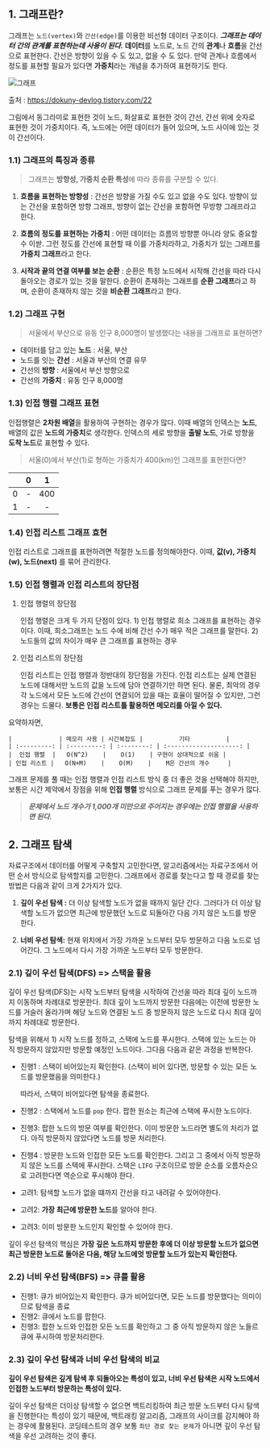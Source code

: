## 1. 그래프란?

그래프는 `노드(vertex)`와 `간선(edge)`를 이용한 비선형 데이터 구조이다. **_그래프는 데이터 간의 관계를 표현하는데 사용이 된다._** **데이터**를 노드로, 노드 간의 **관계**나 **흐름**을 간선으로 표현한다. 간선은 방향이 있을 수 도 있고, 없을 수 도 있다. 만약 관계나 흐름에서 정도를 표현할 필요가 있다면 **가중치**라는 개념을 추가하여 표현하기도 한다.

![그래프](https://img1.daumcdn.net/thumb/R1280x0/?scode=mtistory2&fname=https%3A%2F%2Fblog.kakaocdn.net%2Fdn%2FbhNmyQ%2FbtsbPWs4YSk%2FcQ2n0nwVwZ7KdeOQI1hKEk%2Fimg.png)

출처 : https://dokuny-devlog.tistory.com/22

그림에서 동그라미로 표현한 것이 노드, 화살표로 표현한 것이 간선, 간선 위에 숫자로 표현한 것이 가중치이다. 즉, 노드에는 어떤 데이터가 들어 있으며, 노드 사이에 있는 것이 간선이다.

### 1.1) 그래프의 특징과 종류

> 그래프는 **방향성, 가중치 순환 특성**에 따라 종류를 구분할 수 있다.

1. **흐름을 표현하는 방향성** : 간선은 방향을 가질 수도 있고 없을 수도 있다. 방향이 있는 간선을 포함하면 방향 그래프, 방향이 없는 간선을 포함하면 무방향 그래프라고 한다.

2. **흐름의 정도를 표현하는 가중치** : 어떤 데이터는 흐름의 방향뿐 아니라 양도 중요할 수 이싿. 그런 정도를 간선에 표현할 때 이를 가중치라하고, 가중치가 있는 그래프를 **가중치 그래프**라고 한다.

3. **시작과 끝의 연결 여부를 보는 순환** : 순환은 특정 노드에서 시작해 간선을 따라 다시 돌아오는 경로가 있는 것을 말한다. 순환이 존재하는 그래프를 **순환 그래프**라고 하며, 순환이 존재하지 않는 것을 **비순환 그래프**라고 한다.

### 1.2) 그래프 구현

> 서울에서 부산으로 유동 인구 8,000명이 발생했다는 내용을 그래프로 표현하면?

- 데이터를 담고 있는 **노드** : 서울, 부산
- 노드를 잇는 **간선** : 서울과 부산의 연결 유무
- 간선의 **방향** : 서울에서 부산 방향으로
- 간선의 **가중치** : 유동 인구 8,000명

### 1.3) 인접 행렬 그래프 표현

인접행렬은 **2차원 배열**을 활용하여 구현하는 경우가 많다. 이때 배열의 인덱스는 **노드**, 배열의 값은 **노드의 가중치**로 생각한다. 인덱스의 세로 방향을 **출발 노드**, 가로 방향을 **도착 노드**로 표현할 수 있다.

> 서울(0)에서 부산(1)로 형하는 가중치가 400(km)인 그래프를 표현한다면?

|     |  0  |  1  |
| :-: | :-: | :-: |
|  0  |  -  | 400 |
|  1  |  -  |  -  |

### 1.4) 인접 리스트 그래프 효현

인접 리스트로 그래프를 표현하려면 적절한 노드를 정의해야한다. 이때, **값(v), 가중치(w), 노드(next)** 를 묶어 관리한다.

### 1.5) 인접 행렬과 인접 리스트의 장단점

1. 인접 행렬의 장단점

   인접 행렬은 크게 두 가지 단점이 있다. 1) 인접 행렬로 희소 그래프를 표현하는 경우이다. 이때, 희소그래프는 노드 수에 비해 간선 수가 매우 적은 그래프를 말한다. 2) 노드들의 값의 차이가 매우 큰 그래프를 표현하는 경우

2. 인접 리스트의 장단점

   인접 리스트는 인접 행렬과 정반대의 장단점을 가진다. 인접 리스트는 실제 연결된 노드에 대해서만 노드의 값을 노드에 담아 연결하기만 하면 된다. 물론, 최악의 경우 각 노드에서 모든 노드에 간선이 연결되어 있을 때는 효율이 떨어질 수 있지만, 그런 경우는 드물다. **보통은 인접 리스트틀 활용하면 메모리를 아낄 수 있다.**

요약하자면,

    |             | 메모리 사용 | 시간복잡도 |          기타          |
    | :---------: | :---------: | :--------: | :--------------------: |
    |  인접 행렬  |   O(N^2)    |    O(1)    | 구현이 상대적으로 쉬움 |
    | 인접 리스트 |   O(N+M)    |    O(M)    |    M은 간선의 개수     |

그래프 문제를 풀 때는 인접 행렬과 인접 리스트 방식 중 더 좋은 것을 선택해야 하지만, 보통은 시간 제약에서 장점을 위해 **인접 행렬** 방식으로 그래프 문제를 푸는 경우가 많다.

> **_문제에서 노드 개수가 1,000개 미만으로 주어지는 경우에는 인접 행렬을 사용하면 된다._**

## 2. 그래프 탐색

자료구조에서 데이터를 어떻게 구축할지 고민한다면, 알고리즘에서는 자료구조에서 어떤 순서 방식으로 탐색할지를 고민한다. 그래프에서 경로를 찾는다고 할 때 경로를 찾는 방법은 다음과 같이 크게 2가지가 있다.

1. **깊이 우선 탐색 :** 더 이상 탐색할 노드가 없을 때까지 일단 간다. 그러다가 더 이상 탐색할 노드가 없으면 최근에 방문했던 노드로 되돌아간 다음 가지 않은 노드를 방문한다.

2. **너비 우선 탐색:** 현재 위치에서 가장 가까운 노드부터 모두 방문하고 다음 노드로 넘어간다. 그 노드에서 다시 가장 가까운 노드부터 모두 방문한다.

### 2.1) 깊이 우선 탐색(DFS) => 스택을 활용

깊이 우선 탐색(DFS)는 시작 노드부터 탐색을 시작하여 간선을 따라 최대 깊이 노드까지 이동하며 차례대로 방문한다. 최대 깊이 노드까지 방문한 다음에는 이전에 방문한 노드를 거슬러 올라가며 해당 노드와 연결된 노드 중 방문하지 않은 노드로 다시 최대 깊이까지 차례대로 방문한다.

탐색을 위해서 1) 시작 노드를 정하고, 스택에 노드를 푸시한다. 스택에 있는 노드는 아직 방문하지 않았지만 방문할 예정인 노드이다. 그다음 다음과 같은 과정을 반복한다.

- 진행1 : 스택이 비어있는지 확인한다. (스택이 비어 있다면, 방문할 수 있는 모든 노드를 방문했음을 의미한다.)

  따라서, 스택이 비어있다면 탐색을 종료한다.

- 진행2 : 스택에서 노드를 `pop` 한다. 팝한 원소는 최근에 스택에 푸시한 노드이다.
- 진행3: 팝한 노드의 방문 여부를 확인한다. 이미 방문한 노드라면 별도의 처리가 없다. 아직 방문하지 않았다면 노드를 방문 처리한다.
- 진행4 : 방문한 노드와 인접한 모든 노드를 확인한다. 그리고 그 중에서 아직 방문하지 않은 노드를 스택에 푸시한다. 스택은 `LIFO` 구조이므로 방문 순소를 오름차순으로 고려한다면 역순으로 푸시해야 한다.

- 고려1: 탐색할 노드가 없을 떄까지 간선을 타고 내려갈 수 있어야한다.
- 고려2: **가장 최근에 방문한 노드**를 알아야 한다.
- 고려3: 이미 방문한 노드인지 확인할 수 있어야 한다.

깊이 우선 탐색의 핵심은 **가장 깊은 노드까지 방문한 후에 더 이상 방문할 노드가 없으면 최근 방문한 노드로 돌아온 다음, 해당 노드에엇 방문할 노드가 있는지 확인한다.**

### 2.2) 너비 우선 탐색(BFS) => 큐를 활용

- 진행1: 큐가 비어있는지 확인한다. 큐가 비어있다면, 모든 노드를 방문했다는 의미이므로 탐색을 종료
- 진행2: 큐에서 노드를 팝한다.
- 진행3: 팝한 노드와 인접한 모든 노드를 확인하고 그 중 아직 방문하지 않은 노들르 큐에 푸시하여 방문처리한다.

### 2.3) 깊이 우선 탐색과 너비 우선 탐색의 비교

**깊이 우선 탐색은 깊게 탐색 후 되돌아오는 특성이 있고, 너비 우선 탐색은 시작 노드에서 인접한 노드부터 방문하는 특성이 있다.**

깊이 우선 탐색은 더이상 탐색할 수 없으면 백트리킹하여 최근 방문 노드부터 다시 탐색을 진행한다는 특성이 있기 때문에, 백트래킹 알고리즘, 그래프의 사이크를 감지해야 하는 경우에 활용된다. 코딩테스트의 경우 보통 `최단 경로 찾는 문제`가 아니면 깊이 우선 탐색을 우선 고려하는 것이 좋다.
